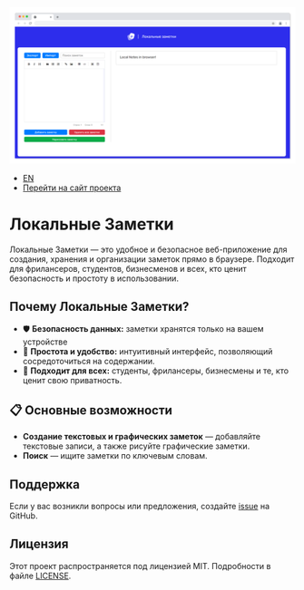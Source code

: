 ![](https://github.com/SerGioPlay01/localnotes/blob/main/screen.png)

- [EN](https://translate.google.com/translate?sl=ru&tl=en&u=https://github.com/SerGioPlay01/qr-codes-generating)
- [Перейти на сайт проекта](https://silly-figolla-097c1f.netlify.app/)

# Локальные Заметки

Локальные Заметки — это удобное и безопасное веб-приложение для создания, хранения и организации заметок прямо в браузере. Подходит для фрилансеров, студентов, бизнесменов и всех, кто ценит безопасность и простоту в использовании.

## Почему Локальные Заметки?

* 🛡 **Безопасность данных:** заметки хранятся только на вашем устройстве
* 🚀 **Простота и удобство:** интуитивный интерфейс, позволяющий сосредоточиться на содержании.
* 🏫 **Подходит для всех:** студенты, фрилансеры, бизнесмены и те, кто ценит свою приватность.

## 📋 Основные возможности

- **Создание текстовых и графических заметок** — добавляйте текстовые записи, а также рисуйте графические заметки.
- **Поиск** — ищите заметки по ключевым словам.

## Поддержка

Если у вас возникли вопросы или предложения, создайте [issue](https://github.com/SerGioPlay01/localnotes/issues) на GitHub.

## Лицензия

Этот проект распространяется под лицензией MIT. Подробности в файле [LICENSE](LICENSE).
